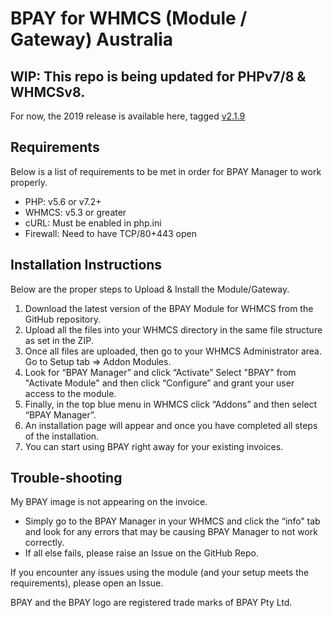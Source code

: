 # BPAY for WHMCS (Module / Gateway) Australia

## WIP: This repo is being updated for PHPv7/8 & WHMCSv8.
For now, the 2019 release is available here, tagged [v2.1.9](https://github.com/lsthompson/BPAY-for-WHMCS/releases/tag/v2.1.9)

## Requirements 
Below is a list of requirements to be met in order for BPAY Manager to work properly.
- PHP: v5.6 or v7.2+
- WHMCS: v5.3 or greater 
- cURL: Must be enabled in php.ini
- Firewall: Need to have TCP/80+443 open

## Installation Instructions 
Below are the proper steps to Upload & Install the Module/Gateway.
1. Download the latest version of the BPAY Module for WHMCS from the GitHub repository.
2. Upload all the files into your WHMCS directory in the same file structure as set in the ZIP.
3. Once all files are uploaded, then go to your WHMCS Administrator area. Go to Setup tab => Addon Modules.
4. Look for “BPAY Manager” and click “Activate” Select "BPAY" from "Activate Module" and then click “Configure” and grant your user access to the module.
5. Finally, in the top blue menu in WHMCS click “Addons” and then select “BPAY Manager”.
6. An installation page will appear and once you have completed all steps of the installation.
7. You can start using BPAY right away for your existing invoices.

## Trouble-shooting
My BPAY image is not appearing on the invoice.
- Simply go to the BPAY Manager in your WHMCS and click the “info” tab and look for any errors that may be causing BPAY Manager to not work correctly.
- If all else fails, please raise an Issue on the GitHub Repo.

If you encounter any issues using the module (and your setup meets the requirements), please open an Issue.

BPAY and the BPAY logo are registered trade marks of BPAY Pty Ltd.
